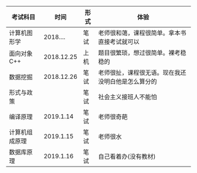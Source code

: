 | 考试科目 | 时间 | 形式 | 体验 |
| --- | --- | --- | --- |
|计算机图形学|2018....|笔试|老师很和蔼，课程很简单。拿本书直接考试就可以|
|面向对象 C++|2018.12.25|上机|题目很繁琐，想过很简单。裸考稳稳的|
|数据挖掘|2018.12.26|笔试|老师很扯，课程很无语。现在我还没明白他是怎么算分的|
|形式与政策||笔试|社会主义接班人不能怕|
|编译原理|2019.1.14|笔试|老师很奇葩|
|计算机组成原理|2019.1.15|笔试|老师很水|
|数据库原理|2019.1.16|笔试|自己看着办(没有教材)|
